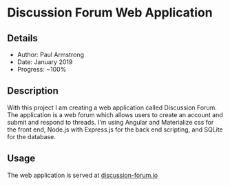 # Discussion Forum Web Application

## Details

* Author: Paul Armstrong
* Date: January 2019
* Progress: ~100%

## Description

With this project I am creating a web application called Discussion Forum. The application is a web forum which allows users to create an account and submit and respond to threads. I'm using Angular and Materialize css for the front end, Node.js with Express.js for the back end scripting, and SQLite for the database.

## Usage

The web application is served at [discussion-forum.io](http://discussion-forum.io)

